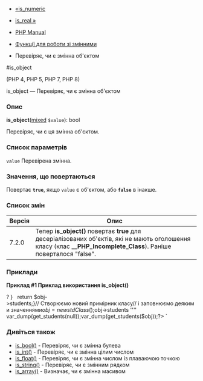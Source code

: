 - [«is_numeric](function.is-numeric.md)
- [is_real »](function.is-real.md)

- [PHP Manual](index.md)
- [Функції для роботи зі змінними](ref.var.md)
- Перевіряє, чи є змінна об'єктом

#is_object

(PHP 4, PHP 5, PHP 7, PHP 8)

is_object — Перевіряє, чи є змінна об'єктом

### Опис

**is_object**([mixed](language.types.declarations.md#language.types.declarations.mixed)
`$value`): bool

Перевіряє, чи є ця змінна об'єктом.

### Список параметрів

`value`
Перевірена змінна.

### Значення, що повертаються

Повертає **`true`**, якщо `value` є об'єктом, або **`false`** в
інакше.

### Список змін

| Версія | Опис                                                                                                                                                                  |
| ------ | --------------------------------------------------------------------------------------------------------------------------------------------------------------------- |
| 7.2.0  | Тепер **is_object()** повертає **true** для десеріалізованих об'єктів, які не мають оголошення класу (клас **\_\_PHP_Incomplete_Class**). Раніше поверталося "false". |

### Приклади

**Приклад #1 Приклад використання **is_object()****

? }   return $obj->students;}// Створюємо новий примірник класу// і заповнюємо деякими значеннями$obj = new stdClass();$obj->students '''' var_dump(get_students(null));var_dump(get_students($obj));?> `

### Дивіться також

- [is_bool()](function.is-bool.md) - Перевіряє, чи є
змінна булева
- [is_int()](function.is-int.md) - Перевіряє, чи є змінна
цілим числом
- [is_float()](function.is-float.md) - Перевіряє, чи є
змінна числом із плаваючою точкою
- [is_string()](function.is-string.md) - Перевіряє, чи є
змінним рядком
- [is_array()](function.is-array.md) - Визначає, чи є
змінна масивом
